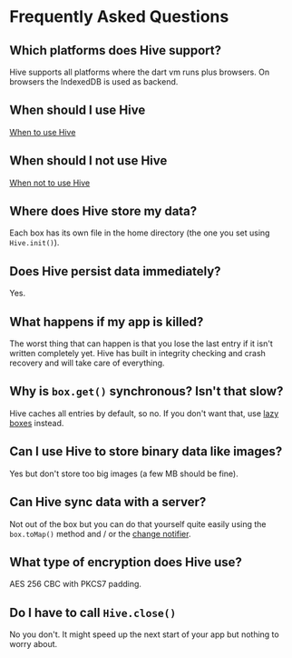 # Frequently Asked Questions

## Which platforms does Hive support?

Hive supports all platforms where the dart vm runs plus browsers. On browsers the IndexedDB is used as backend.

## When should I use Hive

[When to use Hive](https://github.com/hivedb/hive/tree/c988c6f82ee0287682235344df179be1e2684cb0/docs/when_to_use_hive?id=when-to-use-hive/README.md)

## When should I not use Hive

[When not to use Hive](https://github.com/hivedb/hive/tree/c988c6f82ee0287682235344df179be1e2684cb0/docs/when_to_use_hive?id=when-not-to-use-hive/README.md)

## Where does Hive store my data?

Each box has its own file in the home directory \(the one you set using `Hive.init()`\).

## Does Hive persist data immediately?

Yes.

## What happens if my app is killed?

The worst thing that can happen is that you lose the last entry if it isn't written completely yet. Hive has built in integrity checking and crash recovery and will take care of everything.

## Why is `box.get()` synchronous? Isn't that slow?

Hive caches all entries by default, so no. If you don't want that, use [lazy boxes](../advanced/lazy_box.md) instead.

## Can I use Hive to store binary data like images?

Yes but don't store too big images \(a few MB should be fine\).

## Can Hive sync data with a server?

Not out of the box but you can do that yourself quite easily using the `box.toMap()` method and / or the [change notifier](../boxes/watch_changes.md).

## What type of encryption does Hive use?

AES 256 CBC with PKCS7 padding.

## Do I have to call `Hive.close()`

No you don't. It might speed up the next start of your app but nothing to worry about.

